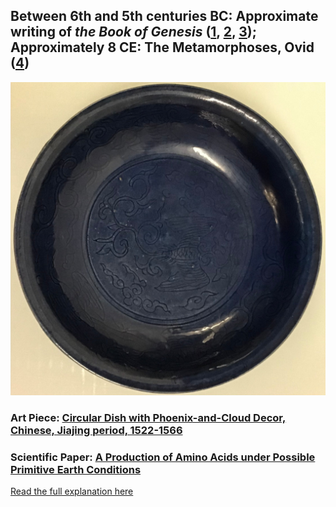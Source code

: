 ## Between 6th and 5th centuries BC: Approximate writing of <em>the Book of Genesis</em> ([1](https://books.google.com/books?id=3surkLVdw3UC&pg=PA12), [2](https://books.google.com/books?id=owwhpmIVgSAC), [3](https://web.mit.edu/jywang/www/cef/Bible/NIV/NIV_Bible/GEN+1.html#:~:text=Bible%20Gateway%20Genesis%201%20%3A%3A%20NIV&text=In%20the%20beginning%20God%20created%20the%20heavens%20and%20the%20earth.&text=Now%20the%20earth%20was%20formless,was%20hovering%20over%20the%20waters.)); Approximately 8 CE: The Metamorphoses, Ovid ([4](https://www.britannica.com/topic/Metamorphoses-poem-by-Ovid))

![pic](/images/5.jpg)

### Art Piece: [Circular Dish with Phoenix-and-Cloud Decor, Chinese, Jiajing period, 1522-1566](https://harvardartmuseums.org/collections/object/205500?position=31)

### Scientific Paper: [A Production of Amino Acids under Possible Primitive Earth Conditions](https://www.jstor.org/stable/1680569?origin=JSTOR-pdf)

[Read the full explanation here](https://shanivi.github.io/paradigmshifts/65)
